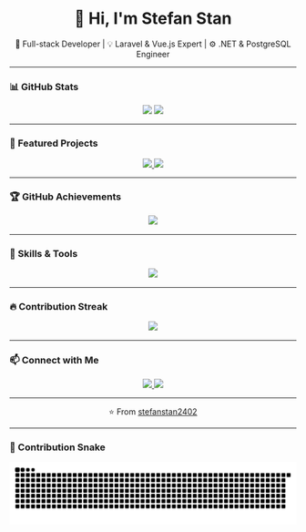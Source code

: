<h1 align="center">👋 Hi, I'm Stefan Stan</h1>

<p align="center">
  🚀 Full-stack Developer | 💡 Laravel & Vue.js Expert | ⚙️ .NET & PostgreSQL Engineer  
</p>

---

### 📊 GitHub Stats

<p align="center">
  <img height="180em" src="https://github-readme-stats.vercel.app/api?username=stefanstan2402&show_icons=true&theme=tokyonight&count_private=true" />
  <img height="180em" src="https://github-readme-stats.vercel.app/api/top-langs/?username=stefanstan2402&layout=compact&theme=tokyonight" />
</p>

---

### 🧩 Featured Projects

<p align="center">
  <a href="https://github.com/stefanstan2402/evopath">
    <img src="https://github-readme-stats.vercel.app/api/pin/?username=stefanstan2402&repo=evopath&theme=tokyonight" />
  </a>
  <a href="https://github.com/stefanstan2402/forum-anunturi">
    <img src="https://github-readme-stats.vercel.app/api/pin/?username=stefanstan2402&repo=forum-anunturi&theme=tokyonight" />
  </a>
</p>

---

### 🏆 GitHub Achievements

<p align="center">
  <img src="https://github-profile-trophy.vercel.app/?username=stefanstan2402&theme=onedark&no-frame=true&margin-w=15" />
</p>

---

### 🧠 Skills & Tools

<p align="center">
  <img src="https://skillicons.dev/icons?i=php,laravel,vue,js,ts,python,dotnet,postgresql,docker,linux,git,html,css" />
</p>

---

### 🔥 Contribution Streak

<p align="center">
  <img src="https://streak-stats.demolab.com?user=stefanstan2402&theme=tokyonight&hide_border=true" />
</p>

---

### 📫 Connect with Me

<p align="center">
  <a href="https://linkedin.com/in/stefan-stan" target="_blank">
    <img src="https://img.shields.io/badge/LinkedIn-0077B5?style=for-the-badge&logo=linkedin&logoColor=white" />
  </a>
  <a href="mailto:stan.stefan240@gmail.com">
    <img src="https://img.shields.io/badge/Gmail-D14836?style=for-the-badge&logo=gmail&logoColor=white" />
  </a>
</p>

---

<p align="center">⭐️ From <a href="https://github.com/stefanstan2402">stefanstan2402</a></p>

---

### 🐍 Contribution Snake

<p align="center">
  <img src="https://github.com/stefanstan2402/stefanstan2402/blob/output/github-contribution-grid-snake.svg" alt="snake animation" />
</p>

